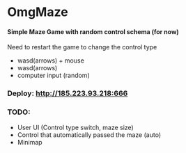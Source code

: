 # OmgMaze

#### Simple Maze Game with random control schema (for now)
Need to restart the game to change the control type
* wasd(arrows) + mouse
* wasd(arrows)
* computer input (random)

### Deploy: http://185.223.93.218:666
### TODO:
* User UI (Control type switch, maze size)
* Control that automatically passed the maze (auto)
* Minimap